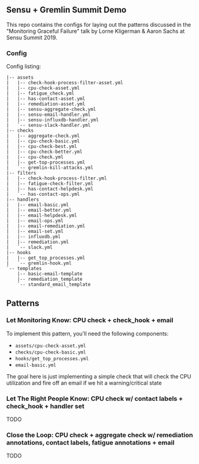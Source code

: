 ## Sensu + Gremlin Summit Demo

This repo contains the configs for laying out the patterns discussed in the "Monitoring Graceful Failure" talk by Lorne Kligerman & Aaron Sachs at Sensu Summit 2019.

### Config

Config listing:

```
|-- assets
|   |-- check-hook-process-filter-asset.yml
|   |-- cpu-check-asset.yml
|   |-- fatigue_check.yml
|   |-- has-contact-asset.yml
|   |-- remediation-asset.yml
|   |-- sensu-aggregate-check.yml
|   |-- sensu-email-handler.yml
|   |-- sensu-influxdb-handler.yml
|   `-- sensu-slack-handler.yml
|-- checks
|   |-- aggregate-check.yml
|   |-- cpu-check-basic.yml
|   |-- cpu-check-best.yml
|   |-- cpu-check-better.yml
|   |-- cpu-check.yml
|   |-- get-top-processes.yml
|   `-- gremlin-kill-attacks.yml
|-- filters
|   |-- check-hook-process-filter.yml
|   |-- fatigue-check-filter.yml
|   |-- has-contact-helpdesk.yml
|   `-- has-contact-ops.yml
|-- handlers
|   |-- email-basic.yml
|   |-- email-better.yml
|   |-- email-helpdesk.yml
|   |-- email-ops.yml
|   |-- email-remediation.yml
|   |-- email-set.yml
|   |-- influxdb.yml
|   |-- remediation.yml
|   `-- slack.yml
|-- hooks
|   |-- get_top_processes.yml
|   `-- gremlin-hook.yml
`-- templates
    |-- basic-email-template
    |-- remediation_template
    `-- standard_email_template
```

## Patterns

### Let Monitoring Know: CPU check + check_hook + email 

To implement this pattern, you'll need the following components:

* `assets/cpu-check-asset.yml`
* `checks/cpu-check-basic.yml`
* `hooks/get_top_processes.yml`
* `email-basic.yml`

The goal here is just implementing a simple check that will check the CPU utilization and fire off an email if we hit a warning/critical state

### Let The Right People Know: CPU check w/ contact labels + check_hook + handler set 

TODO

### Close the Loop: CPU check + aggregate check w/ remediation annotations, contact labels, fatigue annotations + email 

TODO
